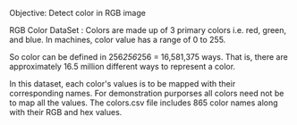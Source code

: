 Objective: Detect color in RGB image

RGB Color DataSet : Colors are made up of 3 primary colors i.e. red,
green, and blue. In machines, color value has a range of 0 to 255.

So color can be defined in 256*256*256 = 16,581,375 ways. That is, there
are approximately 16.5 million different ways to represent a color.

In this dataset, each color's values is to be mapped with their
corresponding names. For demonstration purporses all colors need not be
to map all the values. The colors.csv file includes 865 color names
along with their RGB and hex values.
